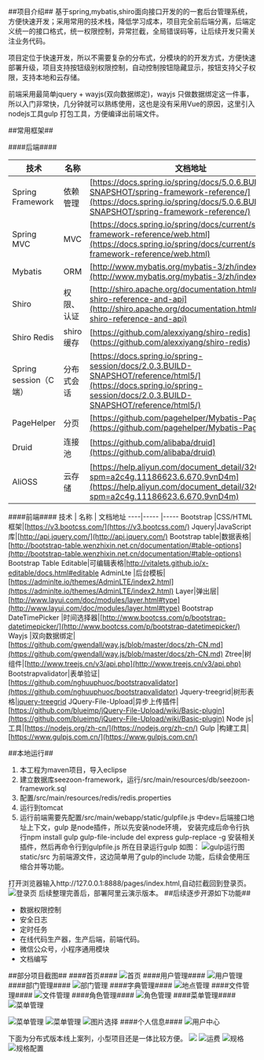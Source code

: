 ##项目介绍##
基于spring,mybatis,shiro面向接口开发的的一套后台管理系统，方便快速开发；采用常用的技术栈，降低学习成本，项目完全前后端分离，后端定义统一的接口格式，统一权限控制，异常拦截，全局错误码等，让后续开发只需关注业务代码。

项目定位于快速开发，所以不需要复杂的分布式，分模块的的开发方式，方便快速部署升级，项目支持按钮级别权限控制，自动控制按钮隐藏显示，按钮支持父子权限，支持本地和云存储。

前端采用最简单jquery + wayjs(双向数据绑定)，wayjs 只做数据绑定这一件事，所以入门非常快，几分钟就可以熟练使用，这也是没有采用Vue的原因，这里引入nodejs工具gulp 打包工具，方便编译出前端文件。

##常用框架##

####后端####

技术 | 名称 | 文档地址
----|----- |-----
Spring Framework |依赖管理 |[https://docs.spring.io/spring/docs/5.0.6.BUILD-SNAPSHOT/spring-framework-reference/](https://docs.spring.io/spring/docs/5.0.6.BUILD-SNAPSHOT/spring-framework-reference/)
Spring MVC | MVC|[https://docs.spring.io/spring/docs/current/spring-framework-reference/web.html](https://docs.spring.io/spring/docs/current/spring-framework-reference/web.html)
Mybatis | ORM |[http://www.mybatis.org/mybatis-3/zh/index.html](http://www.mybatis.org/mybatis-3/zh/index.html)
Shiro | 权限、认证|[http://shiro.apache.org/documentation.html#apache-shiro-reference-and-api](http://shiro.apache.org/documentation.html#apache-shiro-reference-and-api)
Shiro Redis|shiro 缓存|[https://github.com/alexxiyang/shiro-redis] (https://github.com/alexxiyang/shiro-redis)
Spring session（C端）|分布式会话|[https://docs.spring.io/spring-session/docs/2.0.3.BUILD-SNAPSHOT/reference/html5/](https://docs.spring.io/spring-session/docs/2.0.3.BUILD-SNAPSHOT/reference/html5/)
PageHelper|分页|[https://github.com/pagehelper/Mybatis-PageHelper](https://github.com/pagehelper/Mybatis-PageHelper)
Druid |连接池|[https://github.com/alibaba/druid](https://github.com/alibaba/druid)
AliOSS|云存储|[https://help.aliyun.com/document_detail/32008.html?spm=a2c4g.11186623.6.670.9vnD4m](https://help.aliyun.com/document_detail/32008.html?spm=a2c4g.11186623.6.670.9vnD4m)

####前端####
技术 | 名称 | 文档地址
----|----- |-----
Bootstrap |CSS/HTML框架|[https://v3.bootcss.com/](https://v3.bootcss.com/)
Jquery|JavaScript 库|[http://api.jquery.com/](http://api.jquery.com/)
Bootstrap table|数据表格|[http://bootstrap-table.wenzhixin.net.cn/documentation/#table-options](http://bootstrap-table.wenzhixin.net.cn/documentation/#table-options)
Bootstrap Table Editable|可编辑表格|http://vitalets.github.io/x-editable/docs.html#editable
AdminLte |后台模板|[https://adminlte.io/themes/AdminLTE/index2.html](https://adminlte.io/themes/AdminLTE/index2.html)
Layer|弹出层|[http://www.layui.com/doc/modules/layer.html#type](http://www.layui.com/doc/modules/layer.html#type)
Bootstrap DateTimePicker |时间选择器|[http://www.bootcss.com/p/bootstrap-datetimepicker/](http://www.bootcss.com/p/bootstrap-datetimepicker/)
Wayjs |双向数据绑定|[https://github.com/gwendall/way.js/blob/master/docs/zh-CN.md](https://github.com/gwendall/way.js/blob/master/docs/zh-CN.md)
Ztree|树组件|[http://www.treejs.cn/v3/api.php](http://www.treejs.cn/v3/api.php)
Bootstrapvalidator|表单验证|[https://github.com/nghuuphuoc/bootstrapvalidator](https://github.com/nghuuphuoc/bootstrapvalidator)
Jquery-treegrid|树形表格|[jquery-treegrid](jquery-treegrid)
JQuery-File-Upload|异步上传插件|[https://github.com/blueimp/jQuery-File-Upload/wiki/Basic-plugin](https://github.com/blueimp/jQuery-File-Upload/wiki/Basic-plugin)
Node js|工具|[https://nodejs.org/zh-cn/](https://nodejs.org/zh-cn/)
Gulp |构建工具|[https://www.gulpjs.com.cn/](https://www.gulpjs.com.cn/)

##本地运行##
1. 本工程为maven项目，导入eclipse
2. 建立数据库seezoon-framework，运行/src/main/resources/db/seezoon-framework.sql
3. 配置/src/main/resources/redis/redis.properties
4. 运行到tomcat
5. 运行前端需要先配置/src/main/webapp/static/gulpfile.js
中dev=后端接口地址上下文，gulp 是node插件，所以先安装node环境，
安装完成后命令行执行npm install gulp gulp-file-include del express gulp-replace -g 安装相关插件，然后再命令行到gulpfile.js 所在目录运行gulp 如图：
![gulp运行图](https://raw.githubusercontent.com/734839030/seezoon-framework-all/master/screenshots/gulprun.jpeg)
static/src 为前端源文件，这边简单用了gulp的include 功能，后续会使用压缩合并等功能。

打开浏览器输入http://127.0.0.1:8888/pages/index.html,自动拦截回到登录页。
![登录页](https://github.com/734839030/seezoon-framework-all/blob/master/screenshots/login.png?raw=true)
后续整理完善后，部署阿里云演示版本。
##后续逐步开源如下功能##
* 数据权限控制
* 安全日志
* 定时任务
* 在线代码生产器，生产后端，前端代码。
* 微信公众号，小程序通用模块
* 文档编写

##部分项目截图##
####首页####
![首页](https://github.com/734839030/seezoon-framework-all/blob/master/screenshots/index.png?raw=true)
####用户管理####
![用户管理](https://github.com/734839030/seezoon-framework-all/blob/master/screenshots/user.png?raw=true)
####部门管理####
![部门管理](https://github.com/734839030/seezoon-framework-all/blob/master/screenshots/dept.png?raw=true)
####字典管理####
![地点管理](https://github.com/734839030/seezoon-framework-all/blob/master/screenshots/dict.png?raw=true)
####文件管理####
![文件管理](https://github.com/734839030/seezoon-framework-all/blob/master/screenshots/file.png?raw=true)
####角色管理####
![角色管理](https://github.com/734839030/seezoon-framework-all/blob/master/screenshots/role.png?raw=true)
####菜单管理####
![菜单管理](https://github.com/734839030/seezoon-framework-all/blob/master/screenshots/menuindex.png?raw=true)

![菜单管理](https://github.com/734839030/seezoon-framework-all/blob/master/screenshots/menu2.png?raw=true)
![菜单管理](https://github.com/734839030/seezoon-framework-all/blob/master/screenshots/menu3.png?raw=true)
![图片选择](https://github.com/734839030/seezoon-framework-all/blob/master/screenshots/icon.png?raw=true)
####个人信息####
![用户中心](https://github.com/734839030/seezoon-framework-all/blob/master/screenshots/usercenter.png?raw=true)

下面为分布式版本线上案列，小型项目还是一体比较方便。
![](https://github.com/734839030/seezoon-framework-all/blob/master/screenshots/eg1.png?raw=true)
![运费](https://github.com/734839030/seezoon-framework-all/blob/master/screenshots/eg2.png?raw=true)
 ![规格](https://github.com/734839030/seezoon-framework-all/blob/master/screenshots/eg3.png?raw=true)
 ![规格配置](https://github.com/734839030/seezoon-framework-all/blob/master/screenshots/eg4.png?raw=true)



